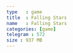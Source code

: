 ```yaml
---
type   : game
title  : Falling Stars
name   : Falling Stars
categories: [game]
telegram : 572
size : 937 MB
---
```



